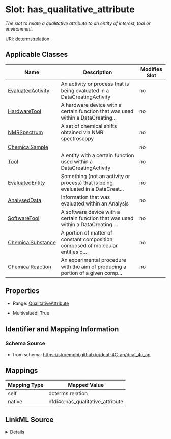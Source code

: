 

# Slot: has_qualitative_attribute


_The slot to relate a qualitative attribute to an entity of interest, tool or environment._





URI: [dcterms:relation](http://purl.org/dc/terms/relation)



<!-- no inheritance hierarchy -->





## Applicable Classes

| Name | Description | Modifies Slot |
| --- | --- | --- |
| [EvaluatedActivity](EvaluatedActivity.md) | An activity or process that is being evaluated in a DataCreatingActivity |  no  |
| [HardwareTool](HardwareTool.md) | A hardware device with a certain function that was used within a DataCreating... |  no  |
| [NMRSpectrum](NMRSpectrum.md) | A set of chemical shifts obtained via NMR spectroscopy |  no  |
| [ChemicalSample](ChemicalSample.md) |  |  no  |
| [Tool](Tool.md) | A entity with a certain function used within a DataCreatingActivity |  no  |
| [EvaluatedEntity](EvaluatedEntity.md) | Something (not an activity or process) that is being evaluated in a DataCreat... |  no  |
| [AnalysedData](AnalysedData.md) | Information that was evaluated within an Analysis |  no  |
| [SoftwareTool](SoftwareTool.md) | A software device with a certain function that was used within a DataCreating... |  no  |
| [ChemicalSubstance](ChemicalSubstance.md) | A portion of matter of constant composition, composed of molecular entities o... |  no  |
| [ChemicalReaction](ChemicalReaction.md) | An experimental procedure with the aim of producing a portion of a given comp... |  no  |







## Properties

* Range: [QualitativeAttribute](QualitativeAttribute.md)

* Multivalued: True





## Identifier and Mapping Information







### Schema Source


* from schema: https://stroemphi.github.io/dcat-4C-ap/dcat_4c_ap




## Mappings

| Mapping Type | Mapped Value |
| ---  | ---  |
| self | dcterms:relation |
| native | nfdi4c:has_qualitative_attribute |




## LinkML Source

<details>
```yaml
name: has_qualitative_attribute
description: The slot to relate a qualitative attribute to an entity of interest,
  tool or environment.
from_schema: https://stroemphi.github.io/dcat-4C-ap/dcat_4c_ap
rank: 1000
slot_uri: dcterms:relation
alias: has_qualitative_attribute
domain_of:
- EvaluatedEntity
- EvaluatedActivity
- Tool
range: QualitativeAttribute
multivalued: true
inlined: true
inlined_as_list: true

```
</details>
